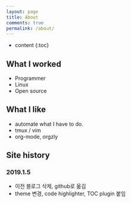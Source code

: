 ```yaml
---
layout: page
title: About
comments: true
permalink: /about/
---
```


* content
{:toc}

## What I worked
* Programmer
* Linux
* Open source

## What I like
* automate what I have to do.
* tmux / vim
* org-mode, orgzly

## Site history

### 2019.1.5
 
- 이전 블로그 삭제, github로 옮김
- theme 변경, code highlighter, TOC plugin 붙임
